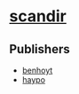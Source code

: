# [scandir](https://pypi.org/project/scandir)



## Publishers
- [benhoyt](https://pypi.org/user/benhoyt)
- [haypo](https://pypi.org/user/haypo)

